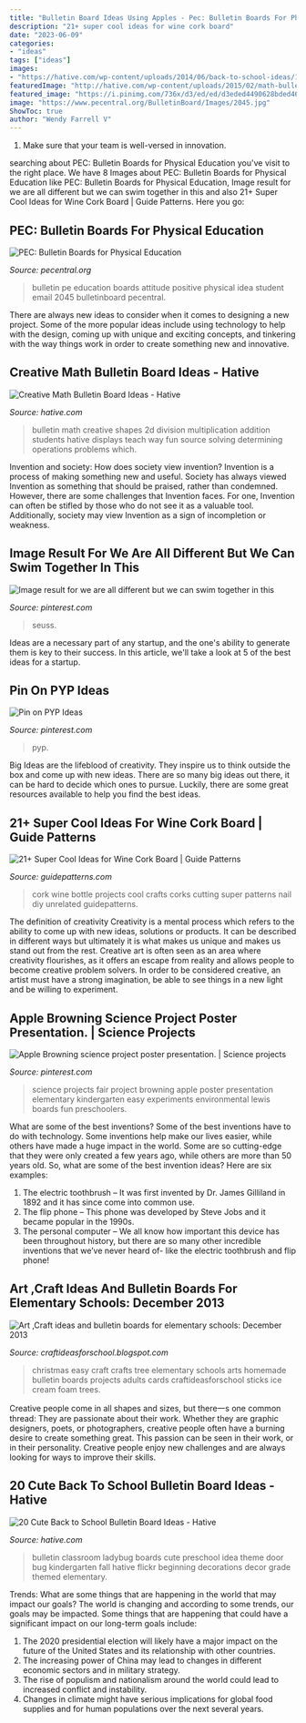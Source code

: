 ```yaml
---
title: "Bulletin Board Ideas Using Apples - Pec: Bulletin Boards For Physical Education"
description: "21+ super cool ideas for wine cork board"
date: "2023-06-09"
categories:
- "ideas"
tags: ["ideas"]
images:
- "https://hative.com/wp-content/uploads/2014/06/back-to-school-ideas/11-bug-back-to-school-board-idea.jpg"
featuredImage: "http://hative.com/wp-content/uploads/2015/02/math-bulletin-board-ideas/8-math-bulletin-board.jpg"
featured_image: "https://i.pinimg.com/736x/d3/ed/ed/d3eded4490628bded46cdc32ee983489--ib-classroom-classroom-decor.jpg"
image: "https://www.pecentral.org/BulletinBoard/Images/2045.jpg"
ShowToc: true
author: "Wendy Farrell V"
---
```



1. Make sure that your team is well-versed in innovation.

	

		
searching about PEC: Bulletin Boards for Physical Education you've visit to the right place. We have 8 Images about PEC: Bulletin Boards for Physical Education like PEC: Bulletin Boards for Physical Education, Image result for we are all different but we can swim together in this and also 21+ Super Cool Ideas for Wine Cork Board | Guide Patterns. Here you go:
		
    
## PEC: Bulletin Boards For Physical Education

<img loading=lazy src="https://www.pecentral.org/BulletinBoard/Images/2045.jpg" onerror="this.onerror=null;this.src='https://tse4.mm.bing.net/th?id=OIP.qQuIKS7heMvw6vff0W2l6AHaFj&amp;pid=15.1';" alt="PEC: Bulletin Boards for Physical Education">

_Source: pecentral.org_

>bulletin pe education boards attitude positive physical idea student email 2045 bulletinboard pecentral. 

	

There are always new ideas to consider when it comes to designing a new project. Some of the more popular ideas include using technology to help with the design, coming up with unique and exciting concepts, and tinkering with the way things work in order to create something new and innovative.

    
## Creative Math Bulletin Board Ideas - Hative

<img loading=lazy src="http://hative.com/wp-content/uploads/2015/02/math-bulletin-board-ideas/8-math-bulletin-board.jpg" onerror="this.onerror=null;this.src='https://tse1.mm.bing.net/th?id=OIP.WJ3puP-6pu34h9rO7rU83gHaKo&amp;pid=15.1';" alt="Creative Math Bulletin Board Ideas - Hative">

_Source: hative.com_

>bulletin math creative shapes 2d division multiplication addition students hative displays teach way fun source solving determining operations problems which. 

	

Invention and society: How does society view invention?
Invention is a process of making something new and useful. Society has always viewed Invention as something that should be praised, rather than condemned. However, there are some challenges that Invention faces. For one, Invention can often be stifled by those who do not see it as a valuable tool. Additionally, society may view Invention as a sign of incompletion or weakness.

    
## Image Result For We Are All Different But We Can Swim Together In This

<img loading=lazy src="https://i.pinimg.com/736x/e1/12/f9/e112f9d93398e2001c09bc42a354f6fb.jpg" onerror="this.onerror=null;this.src='https://tse1.mm.bing.net/th?id=OIP.QIvPyyqONM9_65JTk2QHBQHaHa&amp;pid=15.1';" alt="Image result for we are all different but we can swim together in this">

_Source: pinterest.com_

>seuss. 

	

Ideas are a necessary part of any startup, and the one's ability to generate them is key to their success. In this article, we'll take a look at 5 of the best ideas for a startup.

    
## Pin On PYP Ideas

<img loading=lazy src="https://i.pinimg.com/736x/d3/ed/ed/d3eded4490628bded46cdc32ee983489--ib-classroom-classroom-decor.jpg" onerror="this.onerror=null;this.src='https://tse2.mm.bing.net/th?id=OIP.O62MpzBRYeLvoL_m8xf29gEsCo&amp;pid=15.1';" alt="Pin on PYP Ideas">

_Source: pinterest.com_

>pyp. 

	

Big Ideas are the lifeblood of creativity. They inspire us to think outside the box and come up with new ideas. There are so many big ideas out there, it can be hard to decide which ones to pursue. Luckily, there are some great resources available to help you find the best ideas.

    
## 21+ Super Cool Ideas For Wine Cork Board | Guide Patterns

<img loading=lazy src="http://www.guidepatterns.com/wp-content/uploads/2017/06/Wine-Bottle-Cork-Board.jpg" onerror="this.onerror=null;this.src='https://tse2.mm.bing.net/th?id=OIP.s1-aYV8ptcNk5vb_O2dKYAHaEL&amp;pid=15.1';" alt="21+ Super Cool Ideas for Wine Cork Board | Guide Patterns">

_Source: guidepatterns.com_

>cork wine bottle projects cool crafts corks cutting super patterns nail diy unrelated guidepatterns. 

	

The definition of creativity
Creativity is a mental process which refers to the ability to come up with new ideas, solutions or products. It can be described in different ways but ultimately it is what makes us unique and makes us stand out from the rest. Creative art is often seen as an area where creativity flourishes, as it offers an escape from reality and allows people to become creative problem solvers. In order to be considered creative, an artist must have a strong imagination, be able to see things in a new light and be willing to experiment.

    
## Apple Browning Science Project Poster Presentation. | Science Projects

<img loading=lazy src="https://i.pinimg.com/736x/78/fe/20/78fe20594a0d4422051cd2716d53d6aa--science-projects-browning.jpg?b=t" onerror="this.onerror=null;this.src='https://tse2.mm.bing.net/th?id=OIP.Ab8Nf3SpnLhjzb03hcSdxAHaJ3&amp;pid=15.1';" alt="Apple Browning science project poster presentation. | Science projects">

_Source: pinterest.com_

>science projects fair project browning apple poster presentation elementary kindergarten easy experiments environmental lewis boards fun preschoolers. 

	

What are some of the best inventions?
Some of the best inventions have to do with technology. Some inventions help make our lives easier, while others have made a huge impact in the world. Some are so cutting-edge that they were only created a few years ago, while others are more than 50 years old. So, what are some of the best invention ideas? Here are six examples: 
1) The electric toothbrush – It was first invented by Dr. James Gilliland in 1892 and it has since come into common use.
2) The flip phone – This phone was developed by Steve Jobs and it became popular in the 1990s.
3) The personal computer – We all know how important this device has been throughout history, but there are so many other incredible inventions that we’ve never heard of- like the electric toothbrush and flip phone!

    
## Art ,Craft Ideas And Bulletin Boards For Elementary Schools: December 2013

<img loading=lazy src="http://2.bp.blogspot.com/-7me7h4nZcoM/UqihND__WjI/AAAAAAAAAQU/SQeEcmPvsI8/s1600/IMG_2953.JPG" onerror="this.onerror=null;this.src='https://tse2.mm.bing.net/th?id=OIP.UrQ2PDhvlNpfD2HLGu1u4gHaJ6&amp;pid=15.1';" alt="Art ,Craft ideas and bulletin boards for elementary schools: December 2013">

_Source: craftideasforschool.blogspot.com_

>christmas easy craft crafts tree elementary schools arts homemade bulletin boards projects adults cards craftideasforschool sticks ice cream foam trees. 

	

Creative people come in all shapes and sizes, but there一s one common thread: They are passionate about their work. Whether they are graphic designers, poets, or photographers, creative people often have a burning desire to create something great. This passion can be seen in their work, or in their personality. Creative people enjoy new challenges and are always looking for ways to improve their skills.

    
## 20 Cute Back To School Bulletin Board Ideas - Hative

<img loading=lazy src="https://hative.com/wp-content/uploads/2014/06/back-to-school-ideas/11-bug-back-to-school-board-idea.jpg" onerror="this.onerror=null;this.src='https://tse4.mm.bing.net/th?id=OIP.7QLlcNUfBRZeVfjRTtpF4gHaEm&amp;pid=15.1';" alt="20 Cute Back to School Bulletin Board Ideas - Hative">

_Source: hative.com_

>bulletin classroom ladybug boards cute preschool idea theme door bug kindergarten fall hative flickr beginning decorations decor grade themed elementary. 

	

Trends: What are some things that are happening in the world that may impact our goals?
The world is changing and according to some trends, our goals may be impacted. Some things that are happening that could have a significant impact on our long-term goals include:
1. The 2020 presidential election will likely have a major impact on the future of the United States and its relationship with other countries.
2. The increasing power of China may lead to changes in different economic sectors and in military strategy.
3. The rise of populism and nationalism around the world could lead to increased conflict and instability.
4. Changes in climate might have serious implications for global food supplies and for human populations over the next several years.

